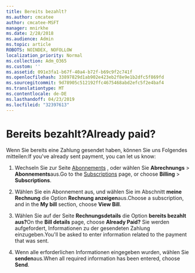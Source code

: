 ```yaml
---
title: Bereits bezahlt?
ms.author: cmcatee
author: cmcatee-MSFT
manager: mnirkhe
ms.date: 2/28/2018
ms.audience: Admin
ms.topic: article
ROBOTS: NOINDEX, NOFOLLOW
localization_priority: Normal
ms.collection: Adm_O365
ms.custom: ''
ms.assetid: 091e3fa1-b67f-40a4-b72f-b69c9f2c741f
ms.openlocfilehash: 33897829d1ab902e423eb2f8e9e1b2dfc5f869fd
ms.sourcegitcommit: 9d78905c512192ffc4675468abd2efc5f2e4baf4
ms.translationtype: MT
ms.contentlocale: de-DE
ms.lasthandoff: 04/23/2019
ms.locfileid: "32397613"
---
```

# <a name="already-paid"></a><span data-ttu-id="455e1-102">Bereits bezahlt?</span><span class="sxs-lookup"><span data-stu-id="455e1-102">Already paid?</span></span>

<span data-ttu-id="455e1-103">Wenn Sie bereits eine Zahlung gesendet haben, können Sie uns Folgendes mitteilen:</span><span class="sxs-lookup"><span data-stu-id="455e1-103">If you've already sent payment, you can let us know:</span></span>
  
1. <span data-ttu-id="455e1-104">Wechseln Sie zur Seite [Abonnements](https://go.microsoft.com/fwlink/p/?linkid=842054) , oder wählen Sie **Abrechnungs** \> **Abonnements**aus.</span><span class="sxs-lookup"><span data-stu-id="455e1-104">Go to the [Subscriptions](https://go.microsoft.com/fwlink/p/?linkid=842054) page, or choose **Billing** \> **Subscriptions**.</span></span>
    
2. <span data-ttu-id="455e1-105">Wählen Sie ein Abonnement aus, und wählen Sie im Abschnitt **meine Rechnung** die Option **Rechnung anzeigen**aus.</span><span class="sxs-lookup"><span data-stu-id="455e1-105">Choose a subscription, and in the **My bill** section, choose **View Bill**.</span></span>
    
3. <span data-ttu-id="455e1-106">Wählen Sie auf der Seite **Rechnungsdetails** die Option **bereits bezahlt aus?**</span><span class="sxs-lookup"><span data-stu-id="455e1-106">On the **Bill details** page, choose **Already Paid?**</span></span> <span data-ttu-id="455e1-107">Sie werden aufgefordert, Informationen zu der gesendeten Zahlung einzugeben.</span><span class="sxs-lookup"><span data-stu-id="455e1-107">You'll be asked to enter information related to the payment that was sent.</span></span> 
    
4. <span data-ttu-id="455e1-108">Wenn alle erforderlichen Informationen eingegeben wurden, wählen Sie **senden**aus.</span><span class="sxs-lookup"><span data-stu-id="455e1-108">When all required information has been entered, choose **Send**.</span></span>
    

